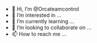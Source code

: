 - 👋 Hi, I’m @Orcateamcontrol
- 👀 I’m interested in ...
- 🌱 I’m currently learning ...
- 💞️ I’m looking to collaborate on ...
- 📫 How to reach me ...

<!---
Orcateamcontrol/Orcateamcontrol is a ✨ special ✨ repository because its `README.md` (this file) appears on your GitHub profile.
You can click the Preview link to take a look at your changes.
--->
